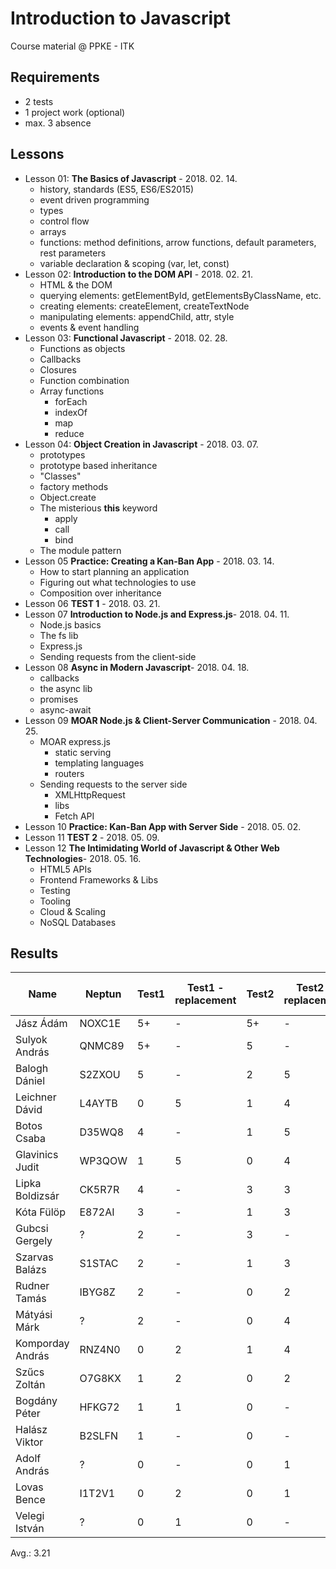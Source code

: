 # Introduction to Javascript
Course material @ PPKE - ITK

## Requirements
 - 2 tests
 - 1 project work (optional)
 - max. 3 absence

## Lessons
 - Lesson 01: **The Basics of Javascript** - 2018. 02. 14.
   - history, standards (ES5, ES6/ES2015)
   - event driven programming
   - types
   - control flow
   - arrays
   - functions: method definitions, arrow functions, default parameters, rest parameters
   - variable declaration & scoping (var, let, const)
 - Lesson 02: **Introduction to the DOM API** - 2018. 02. 21.
   - HTML & the DOM
   - querying elements: getElementById, getElementsByClassName, etc.
   - creating elements: createElement, createTextNode
   - manipulating elements: appendChild, attr, style
   - events & event handling
 - Lesson 03: **Functional Javascript** - 2018. 02. 28.
    - Functions as objects
    - Callbacks
    - Closures
    - Function combination
    - Array functions
      - forEach
      - indexOf
      - map
      - reduce
 - Lesson 04: **Object Creation in Javascript** - 2018. 03. 07.
   - prototypes
   - prototype based inheritance
   - "Classes"
   - factory methods
   - Object.create
   - The misterious **this** keyword
     - apply
     - call
     - bind
   - The module pattern
 - Lesson 05 **Practice: Creating a Kan-Ban App** - 2018. 03. 14.
   - How to start planning an application
   - Figuring out what technologies to use
   - Composition over inheritance
 - Lesson 06 **TEST 1** - 2018. 03. 21.
 - Lesson 07 **Introduction to Node.js and Express.js**- 2018. 04. 11.
   - Node.js basics
   - The fs lib
   - Express.js
   - Sending requests from the client-side
 - Lesson 08 **Async in Modern Javascript**- 2018. 04. 18.
   - callbacks
   - the async lib
   - promises
   - async-await
 - Lesson 09 **MOAR Node.js & Client-Server Communication** - 2018. 04. 25.
   - MOAR express.js
     - static serving
     - templating languages
     - routers
   - Sending requests to the server side
     - XMLHttpRequest
     - libs
     - Fetch API
 - Lesson 10 **Practice: Kan-Ban App with Server Side** - 2018. 05. 02.
 - Lesson 11 **TEST 2** - 2018. 05. 09.
 - Lesson 12 **The Intimidating World of Javascript & Other Web Technologies**- 2018. 05. 16.
   - HTML5 APIs
   - Frontend Frameworks & Libs
   - Testing
   - Tooling
   - Cloud & Scaling
   - NoSQL Databases


## Results

Name                | Neptun    | Test1 | Test1 - replacement   | Test2 | Test2 - replacement   | "No-replacement Extra"    | Grade
---                 | ---       | ---   | ---                   | ---   | ---                   | ---                       | ---
Jász Ádám           |   NOXC1E  | 5+    | -                     | 5+    | -                     | 1                         | 5
Sulyok András       |   QNMC89  | 5+    | -                     | 5     | -                     | 1                         | 5
Balogh Dániel       |   S2ZXOU  | 5     | -                     | 2     | 5                     | 0.5                       | 5
Leichner Dávid      |   L4AYTB  | 0     | 5                     | 1     | 4                     | 0                         | 5
Botos Csaba         |   D35WQ8  | 4     | -                     | 1     | 5                     | 0.5                       | 5
Glavinics Judit     |   WP3QOW  | 1     | 5                     | 0     | 4                     | 0                         | 5
Lipka Boldizsár     |   CK5R7R  | 4     | -                     | 3     | 3                     | 0.5                       | 4
Kóta Fülöp          |   E872AI  | 3     | -                     | 1     | 3                     | 0.5                       | 4
Gubcsi Gergely      |   ?       | 2     | -                     | 3     | -                     | 1                         | 4
Szarvas Balázs      |   S1STAC  | 2     | -                     | 1     | 3                     | 0.5                       | 3
Rudner Tamás        |   IBYG8Z  | 2     | -                     | 0     | 2                     | 0.5                       | 3
Mátyási Márk        |   ?       | 2     | -                     | 0     | 4                     | 0                         | 3
Komporday András    |   RNZ4N0  | 0     | 2                     | 1     | 4                     | 0                         | 3
Szűcs Zoltán        |   O7G8KX  | 1     | 2                     | 0     | 2                     | 0                         | 2
Bogdány Péter       |   HFKG72  | 1     | 1                     | 0     | -                     | 0                         | 1
Halász Viktor       |   B2SLFN  | 1     | -                     | 0     | -                     | 0                         | 1
Adolf András        |   ?       | 0     | -                     | 0     | 1                     | 0                         | 1
Lovas Bence         |   I1T2V1  | 0     | 2                     | 0     | 1                     | 0                         | 1
Velegi István       |   ?       | 0     | 1                     | 0     | -                     | 0                         | 1

Avg.: 3.21